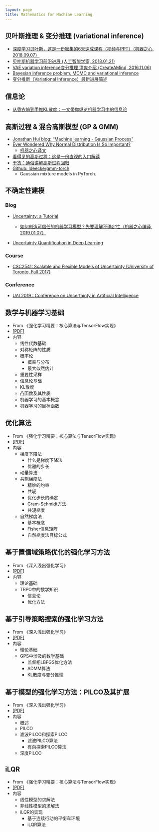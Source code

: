 ```yaml
---
layout: page
title: Mathematics for Machine Learning
---
```


## 贝叶斯推理 & 变分推理 (variational inference)

- [深度学习贝叶斯，这是一份密集的6天速成课程（视频与PPT）（机器之心, 2018.09.07）](https://mp.weixin.qq.com/s/KDARm-tgQ0pVhV3TKsoqrQ)
- [贝叶斯机器学习前沿进展 (人工智能学家, 2018.01.21)](https://mp.weixin.qq.com/s?__biz=MzIwOTA1MDAyNA==&mid=2649846553&idx=1&sn=9e60361c5795fe2dd7cfc6cc4735f286&chksm=8f7c13deb80b9ac8a3df084906652a20b6361f5fc209ea919ac621bae6399b6f71af5997c6d7&mpshare=1&scene=1&srcid=01221sj8TFKAesOjSLCl9phL%23rd)
- [VAE variation inference变分推理 清爽介绍 (CreateAMind, 2016.11.06)](https://mp.weixin.qq.com/s/9lNWkEEOk5vEkJ1f840zxA)
- [Bayesian inference problem, MCMC and variational inference](https://towardsdatascience.com/bayesian-inference-problem-mcmc-and-variational-inference-25a8aa9bce29)
- [变分推断（Variational Inference）最新进展简述](https://mp.weixin.qq.com/s/olwyTaOGCugt-thgZm_3Mg)

## 信息论

- [从香农熵到手推KL散度：一文带你纵览机器学习中的信息论](https://mp.weixin.qq.com/s?__biz=MzA3MzI4MjgzMw==&mid=2650736188&idx=1&sn=05c4841eca8e72525dac6f6aff3b7690&chksm=871ac242b06d4b54381d9f7c6f11cfb8a44c803809edcd3d9c5fb84f3a5f2586022ae17b90d3&mpshare=1&scene=1&srcid=01142MsdLC8qk8AjNma1JVTC%23rd)

## 高斯过程 & 混合高斯模型 (GP & GMM)

- [Jonathan Hui blog: “Machine learning - Gaussian Process”](https://jhui.github.io/2017/01/15/Machine-learning-gaussian-process/#gaussian-process-gp)
- [Ever Wondered Why Normal Distribution Is So Important?](https://medium.com/fintechexplained/ever-wondered-why-normal-distribution-is-so-important-110a482abee3)
	- [机器之心译文](https://mp.weixin.qq.com/s?__biz=MzA3MzI4MjgzMw==&mid=2650765449&idx=1&sn=aa2e46c8bed1061f804aaf65231445ea&chksm=871abcf7b06d35e1ba2cb6bc8ea54b86173e2bb3cc6d2910556e1028a762fe041dfb5c6eddef&mpshare=1&scene=1&srcid=%23rd)
- [看得见的高斯过程：这是一份直观的入门解读](https://mp.weixin.qq.com/s/FJAgpbBgRA2Zk3BuiEwjdw)
- [干货：通俗讲解高斯过程回归](https://mp.weixin.qq.com/s/AsfNxoIk62cMSRymTB1QFA)
- [Github: ldeecke/gmm-torch](https://github.com/ldeecke/gmm-torch)
	- Gaussian mixture models in PyTorch.

## 不确定性建模

### Blog

- [Uncertainty: a Tutorial](https://blog.evjang.com/2018/12/uncertainty.html)
	- [如何创造可信任的机器学习模型？先要理解不确定性（机器之心编译, 2019.01.07）](https://mp.weixin.qq.com/s/1rmNgShaBbpoeZ3cWCMPLw)

- [Uncertainty Quantification in Deep Learning](https://www.inovex.de/blog/uncertainty-quantification-deep-learning/)

### Course

- [CSC2541: Scalable and Flexible Models of Uncertainty (University of Toronto, Fall 2017)](https://csc2541-f17.github.io/)

### Conference
	
- [UAI 2019 : Conference on Uncertainty in Artificial Intelligence](http://auai.org/uai2019/)

## 数学与机器学习基础

- From 《强化学习精要：核心算法与TensorFlow实现》
- [[PDF]](/math/math-resources/数学与机器学习基础.pdf)
- 内容
	- 线性代数基础
	- 对称矩阵的性质
	- 概率论
		- 概率与分布
		- 最大似然估计
	- 重要性采样
	- 信息论基础
	- KL散度
	- 凸函数及其性质
	- 机器学习的基本概念
	- 机器学习的目标函数

## 优化算法

- From 《强化学习精要：核心算法与TensorFlow实现》
- [[PDF]](/math/math-resources/优化算法.pdf)
- 内容
	- 梯度下降法
		- 什么是梯度下降法
		- 优雅的步长
	- 动量算法
	- 共轭梯度法
		- 精妙的约束
		- 共轭
		- 优化步长的确定
		- Gram-Schmidt方法
		- 共轭梯度
	- 自然梯度法
		- 基本概念
		- Fisher信息矩阵
		- 自然梯度法目标公式

## 基于置信域策略优化的强化学习方法

- From 《深入浅出强化学习》
- [[PDF]](/math/math-resources/基于置信域策略优化的强化学习方法.pdf)
- 内容
	- 理论基础
	- TRPO中的数学知识
		- 信息论
		- 优化方法


## 基于引导策略搜索的强化学习方法

- From 《深入浅出强化学习》
- [[PDF]](/math/math-resources/基于引导策略搜索的强化学习方法.pdf)
- 内容
	- 理论基础
	- GPS中涉及的数学基础
		- 监督相LBFGS优化方法
		- ADMM算法
		- KL散度与变分推理

## 基于模型的强化学习方法：PILCO及其扩展

- From 《深入浅出强化学习》
- [[PDF]](/math/math-resources/PILCO及其扩展.pdf)
- 内容
	- 概述
	- PILCO
	- 滤波PILCO和探索PILCO
		- 滤波PILCO算法
		- 有向探索PILCO算法
	- 深度PILCO

## iLQR

- From 《强化学习精要：核心算法与TensorFlow实现》
- [[PDF]](/math/math-resources/iLQR.pdf)
- 内容
	- 线性模型的求解法
	- 非线性模型的求解法
	- iLQR的实现
		- 基于连续行动的平衡车环境
		- iLQR算法















